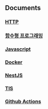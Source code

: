 ## Documents

### [HTTP](/HTTP)

### [함수형 프로그래밍](/Functional%20Programming)

### [Javascript](/Javascript/Javascript.md)

### [Docker](/Docker)

### [NestJS](/NestJS)

### [TIS](/TIS)

### [Github Actions](/Github%20Actions/)

